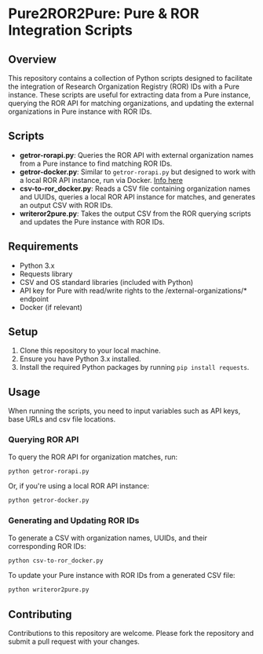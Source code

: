 
# Pure2ROR2Pure: Pure & ROR Integration Scripts

## Overview
This repository contains a collection of Python scripts designed to facilitate the integration of Research Organization Registry (ROR) IDs with a Pure instance. These scripts are useful for extracting data from a Pure instance, querying the ROR API for matching organizations, and updating the external organizations in Pure instance with ROR IDs.

## Scripts

- **getror-rorapi.py**: Queries the ROR API with external organization names from a Pure instance to find matching ROR IDs.
- **getror-docker.py**: Similar to `getror-rorapi.py` but designed to work with a local ROR API instance, run via Docker. [Info here](https://github.com/ror-community/ror-api) 
- **csv-to-ror_docker.py**: Reads a CSV file containing organization names and UUIDs, queries a local ROR API instance for matches, and generates an output CSV with ROR IDs.
- **writeror2pure.py**: Takes the output CSV from the ROR querying scripts and updates the Pure instance with ROR IDs.

## Requirements

- Python 3.x
- Requests library
- CSV and OS standard libraries (included with Python)
- API key for Pure with read/write rights to the /external-organizations/* endpoint
- Docker (if relevant)

## Setup

1. Clone this repository to your local machine.
2. Ensure you have Python 3.x installed.
3. Install the required Python packages by running `pip install requests`.

## Usage

When running the scripts, you need to input variables such as API keys, base URLs and csv file locations. 

### Querying ROR API

To query the ROR API for organization matches, run:

```bash
python getror-rorapi.py
```

Or, if you're using a local ROR API instance:

```bash
python getror-docker.py
```

### Generating and Updating ROR IDs

To generate a CSV with organization names, UUIDs, and their corresponding ROR IDs:

```bash
python csv-to-ror_docker.py
```

To update your Pure instance with ROR IDs from a generated CSV file:

```bash
python writeror2pure.py
```

## Contributing

Contributions to this repository are welcome. Please fork the repository and submit a pull request with your changes.
